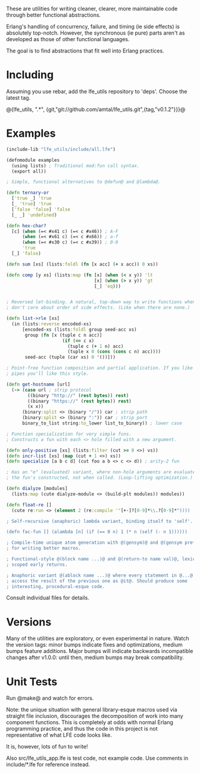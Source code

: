 These are utilities for writing cleaner, clearer, more maintainable code through better functional abstractions.

Erlang's handling of concurrency, failure, and timing (ie side effects) is absolutely top-notch. However, the synchronous (ie pure) parts aren't as developed as those of other functional languages.

The goal is to find abstractions that fit well into Erlang practices.


Including
=========

Assuming you use rebar, add the lfe_utils repository to 'deps'. Choose the latest tag.

@{lfe_utils, ".*", {git,"git://github.com/amtal/lfe_utils.git",{tag,"v0.1.2"}}}@


Examples
========

```clojure
(include-lib "lfe_utils/include/all.lfe")

(defnmodule examples
  (using lists) ; Traditional mod:fun call syntax.
  (export all))

; Simple, functional alternatives to @defun@ and @lambda@.

(defn ternary-or
  ['true _] 'true
  [_ 'true] 'true
  ['false 'false] 'false
  [_ _] 'undefined)

(defn hex-char?
  [c] (when (=< #x41 c) (=< c #x46)) ; A-F
      (when (=< #x61 c) (=< c #x66)) ; a-f
      (when (=< #x30 c) (=< c #x39)) ; 0-9
      'true
  [_] 'false)

(defn sum [xs] (lists:foldl (fn [x acc] (+ x acc)) 0 xs))

(defn comp [y xs] (lists:map (fn [x] (when (< x y)) 'lt
                                 [x] (when (> x y)) 'gt
                                 [_] 'eq)))


; Reversed let-binding. A natural, top-down way to write functions when you
; don't care about order of side effects. (Like when there are none.)

(defn list->rle [xs] 
  (in (lists:reverse encoded-xs)
      [encoded-xs (lists:foldl group seed-acc xs)
       group (fn [x (tuple c n acc)] 
                     (if (== c x) 
                       (tuple c (+ 1 n) acc)
                       (tuple x 0 (cons (cons c n) acc))))
       seed-acc (tuple (car xs) 0 '())]))

; Point-free function composition and partial application. If you like Unix
; pipes you'll like this style.

(defn get-hostname [url]
  (-> (case url ; strip protocol
        ((binary "http://" (rest bytes)) rest)
        ((binary "https://" (rest bytes)) rest)
        (x x))
      (binary:split <> (binary "/")) car ; strip path
      (binary:split <> (binary ":")) car ; strip port
      binary_to_list string:to_lower list_to_binary)) ; lower case

; Function specialization for very simple funs. 
; Constructs a fun with each <> hole filled with a new argument.

(defn only-positive [xs] (lists:filter (cut >= 0 <>) vs))
(defn incr-list [xs] (map (cut + 1 <>) xs))
(defn specialize [a b c d] (cut foo a b <> c <> d)) ; arity-2 fun

; Has an "e" (evaluated) variant, where non-hole arguments are evaluated when
; the fun's constructed, not when called. (Loop-lifting optimization.)

(defn dialyze [modules] 
  (lists:map (cute dialyze-module <> (build-plt modules)) modules))

(defn float-re [] 
  (cute re:run <> (element 2 (re:compile '"[+-]?[0-9]*\\.?[0-9]*"))))

; Self-recursive (anaphoric) lambda variant, binding itself to 'self'.

(defn fac-fun [] (alambda [n] (if (== 0 n) 1 (* n (self (- n 1))))))

; Compile-time unique atom generation with @(gensym)@ and @(gensym prefix)@,
; for writing better macros.

; Functional-style @(block name ...)@ and @(return-to name val)@, lexically
; scoped early returns. 

; Anaphoric variant @(ablock name ...)@ where every statement in @...@ can
; access the result of the previous one as @it@. Should produce some
; interesting, procedural-esque code.

```

Consult individual files for details.

Versions
========

Many of the utilities are exploratory, or even experimental in nature. Watch the version tags: minor bumps indicate fixes and optimizations, medium bumps feature additions. Major bumps will indicate backwards incompatible changes after v1.0.0: until then, medium bumps may break compatibility.


Unit Tests
==========

Run @make@ and watch for errors.



Note: the unique situation with general library-esque macros used via straight file inclusion, discourages the decomposition of work into many component functions. This is completely at odds with normal Erlang programming practice, and thus the code in this project is not representative of what LFE code looks like.

It is, however, lots of fun to write!

Also src/lfe_utils_app.lfe is test code, not example code. Use comments in include/*.lfe for reference instead.
